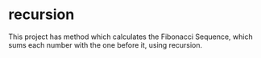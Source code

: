# recursion
This project has method which calculates the Fibonacci Sequence, which sums each number with the one before it, using recursion.